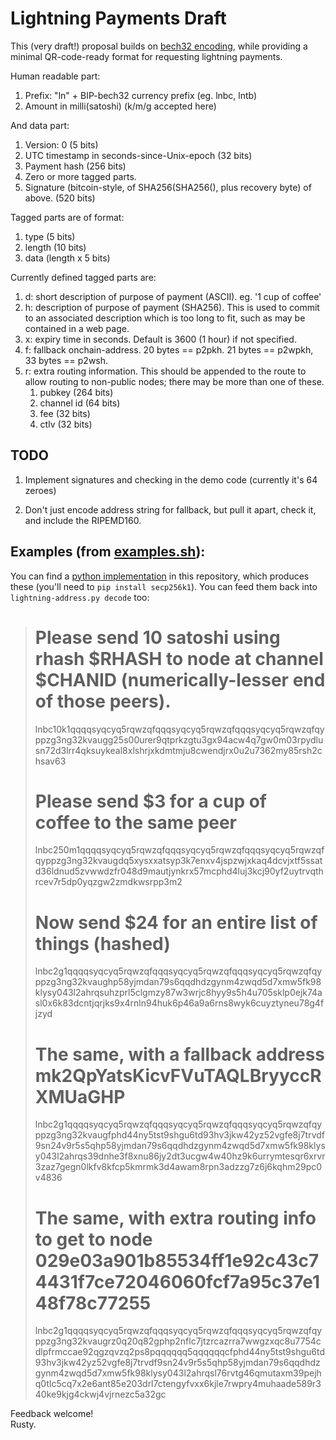 # Lightning Payments Draft

This (very draft!) proposal builds on
[bech32 encoding](https://github.com/sipa/bech32/blob/master/bip-witaddr.mediawiki),
while providing a minimal QR-code-ready format for requesting
lightning payments.

Human readable part:
1. Prefix: "ln" + BIP-bech32 currency prefix (eg. lnbc, lntb)
1. Amount in milli(satoshi) (k/m/g accepted here)

And data part:
1. Version: 0 (5 bits)
1. UTC timestamp in seconds-since-Unix-epoch (32 bits)
1. Payment hash (256 bits)
1. Zero or more tagged parts.
1. Signature (bitcoin-style, of SHA256(SHA256(), plus recovery byte) of above. (520 bits)

Tagged parts are of format:
1. type (5 bits)
1. length (10 bits)
1. data (length x 5 bits)

Currently defined tagged parts are:
1. d: short description of purpose of payment (ASCII).  eg. '1 cup of coffee'
1. h: description of purpose of payment (SHA256).  This is used to commit
   to an associated description which is too long to fit, such as may
   be contained in a web page.
1. x: expiry time in seconds. Default is 3600 (1 hour) if not specified.
1. f: fallback onchain-address.  20 bytes == p2pkh.  21 bytes == p2wpkh, 33 bytes == p2wsh.
1. r: extra routing information.  This should be appended to the route
      to allow routing to non-public nodes; there may be more
	  than one of these.
   1. pubkey (264 bits)
   1. channel id (64 bits)
   1. fee (32 bits)
   1. ctlv (32 bits)

## TODO

1. Implement signatures and checking in the demo code (currently it's 64 zeroes)

1. Don't just encode address string for fallback, but pull it apart,
   check it, and include the RIPEMD160.

## Examples (from [examples.sh](examples.sh)):

You can find a [python implementation](lightning-address.py) in this
repository, which produces these (you'll need to `pip install
secp256k1`).  You can feed them back into `lightning-address.py decode`
too:

> # Please send 10 satoshi using rhash $RHASH to node at channel $CHANID (numerically-lesser end of those peers).
> lnbc10k1qqqqsyqcyq5rqwzqfqqqsyqcyq5rqwzqfqqqsyqcyq5rqwzqfqyppzg3ng32kvaugg25s00urer9qtprkzgtu3gx94acw4q7gw0m03rpydlusn72d3lrr4qksuykeal8xlshrjxkdmtmju8cwendjrx0u2u7362my85rsh2chsav63
> 
> # Please send $3 for a cup of coffee to the same peer
> lnbc250m1qqqqsyqcyq5rqwzqfqqqsyqcyq5rqwzqfqqqsyqcyq5rqwzqfqyppzg3ng32kvaugdq5xysxxatsyp3k7enxv4jspzwjxkaq4dcvjxtf5ssatd36ldnud5zvwwdzfr048d9mautjynkrx57mcphd4luj3kcj90yf2uytrvqthrcev7r5dp0yqzgw2zmdkwsrpp3m2
> 
> # Now send $24 for an entire list of things (hashed)
> lnbc2g1qqqqsyqcyq5rqwzqfqqqsyqcyq5rqwzqfqqqsyqcyq5rqwzqfqyppzg3ng32kvaughp58yjmdan79s6qqdhdzgynm4zwqd5d7xmw5fk98klysy043l2ahrqsuhzprl5clgmzy87w3wrjc8hyy9s5h4u705sklp0ejk74asl0x6k83dcntjqrjks9x4rnln94huk6p46a9a6rns8wyk6cuyztyneu78g4fjzyd
> 
> # The same, with a fallback address mk2QpYatsKicvFVuTAQLBryyccRXMUaGHP
> lnbc2g1qqqqsyqcyq5rqwzqfqqqsyqcyq5rqwzqfqqqsyqcyq5rqwzqfqyppzg3ng32kvaugfphd44ny5tst9shgu6td93hv3jkw42yz52vgfe8j7trvdf9sn24v9r5s5qhp58yjmdan79s6qqdhdzgynm4zwqd5d7xmw5fk98klysy043l2ahrqs39dnhe3f8xnu86jy2dt3ucgw4w40hz9k6urrymtesqr6xrvr3zaz7gegn0lkfv8kfcp5kmrmk3d4awam8rpn3adzzg7z6j6kqhm29pc0v4836
> 
> # The same, with extra routing info to get to node 029e03a901b85534ff1e92c43c74431f7ce72046060fcf7a95c37e148f78c77255
> lnbc2g1qqqqsyqcyq5rqwzqfqqqsyqcyq5rqwzqfqqqsyqcyq5rqwzqfqyppzg3ng32kvaugrz0q20q82gphp2nflc7jtzrcazrra7wwgzxqc8u7754cdlpfrmccae92qgzqvzq2ps8pqqqqqq5qqqqqqcfphd44ny5tst9shgu6td93hv3jkw42yz52vgfe8j7trvdf9sn24v9r5s5qhp58yjmdan79s6qqdhdzgynm4zwqd5d7xmw5fk98klysy043l2ahrqsl76rvtg46qmutaxm39pejhq0tlc5cq7x2e6ant85e203drl7ctengyfvxx6kjle7rwpry4muhaade589r340ke9kjg4ckwj4vjrnezc5a32gc

Feedback welcome!<br>
Rusty.
